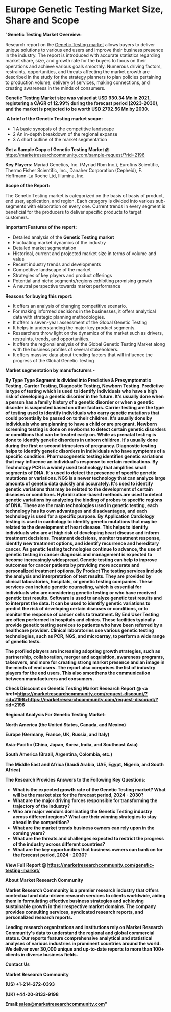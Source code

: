 # Europe Genetic Testing Market Size, Share and Scope
"<strong>Genetic Testing Market Overview:</strong>

Research report on the <a href=https://marketresearchcommunity.com/genetic-testing-market/>Genetic Testing market</a> allows buyers to deliver unique solutions to various end users and improve their business presence in the industry. The report is introduced with accurate statistics regarding market share, size, and growth rate for the buyers to focus on their operations and achieve various goals smoothly. Numerous driving factors, restraints, opportunities, and threats affecting the market growth are described in the study for the strategy planners to plan policies pertaining to production volume, delivery of services, making connections, and creating awareness in the minds of consumers.

<strong>Genetic Testing Market size was valued at USD 930.34 Mn in 2021, registering a CAGR of 12.99% during the forecast period (2023-2030), and the market is projected to be worth USD 2792.56 Mn by 2030.</strong>

 <Strong>A brief of the Genetic Testing market scope:</Strong>
<ul>
 <li>1  A basic synopsis of the competitive landscape</li>
 <li>2  An in-depth breakdown of the regional expanse</li>
 <li>3  A short outline of the market segmentation</li>
</ul>
<strong>Get a Sample Copy of Genetic Testing Market @ </b></strong><a href=https://marketresearchcommunity.com/sample-request/?rid=2196><u>https://marketresearchcommunity.com/sample-request/?rid=2196</u></a>

<strong>Key Players:</strong> 
Myriad Genetics, Inc. (Myriad Rbm Inc.), Eurofins Scientific, Thermo Fisher Scientific, Inc., Danaher Corporation (Cepheid), F. Hoffmann-La Roche Ltd, Illumina, Inc.

<strong>Scope of the Report:</strong>

The Genetic Testing market is categorized on the basis of basis of product, end user, application, and region. Each category is divided into various sub-segments with elaboration on every one. Current trends in every segment is beneficial for the producers to deliver specific products to target customers.

<strong><b>Important Features of the report:</b></strong>
<ul>
  <li>Detailed analysis of the <strong><b>Genetic Testing </b></strong><strong><b>market</b></strong></li>
  <li>Fluctuating market dynamics of the industry</li>
  <li>Detailed market segmentation</li>
  <li>Historical, current and projected market size in terms of volume and value</li>
  <li>Recent industry trends and developments</li>
  <li>Competitive landscape of the market</li>
  <li>Strategies of key players and product offerings</li>
  <li>Potential and niche segments/regions exhibiting promising growth</li>
  <li>A neutral perspective towards market performance</li>
</ul>
<strong><b>Reasons for buying this report:</b></strong>
<ul>
  <li>It offers an analysis of changing competitive scenario.</li>
  <li>For making informed decisions in the businesses, it offers analytical data with strategic planning methodologies.</li>
  <li>It offers a seven-year assessment of the Global Genetic Testing</li>
  <li>It helps in understanding the major key product segments.</li>
  <li>Researchers throw light on the dynamics of the market such as drivers, restraints, trends, and opportunities.</li>
  <li>It offers the regional analysis of the Global Genetic Testing Market along with the business profiles of several stakeholders.</li>
  <li>It offers massive data about trending factors that will influence the progress of the Global Genetic Testing</li>
</ul>

<strong>Market segmentation by manufacturers -</strong>


<strong><strong>By Type</strong></h4>
Type Segment is divided into Predictive &amp; Presymptomatic Testing, Carrier Testing, Diagnostic Testing, Newborn Testing. Predictive is type of testing which is used to identify individuals who have a high risk of developing a genetic disorder in the future. It's usually done when a person has a family history of a genetic disorder or when a genetic disorder is suspected based on other factors. Carrier testing are the type of testing used to identify individuals who carry genetic mutations that could potentially be passed on to their children. It's usually done by individuals who are planning to have a child or are pregnant. Newborn screening testing is done on newborns to detect certain genetic disorders or conditions that can be treated early on. While as prenatal testing is done to identify genetic disorders in unborn children. It's usually done during the first or second trimesters of pregnancy. Diagnostic testing helps to identify genetic disorders in individuals who have symptoms of a specific condition. Pharmacogenetic testing identifies genetic variations that may influence an individual's response to certain medications.
<strong><strong>By Technology</strong></h4>
PCR is a widely used technology that amplifies small segments of DNA. It's used to detect the presence of specific genetic mutations or variations. NGS is a newer technology that can analyze large amounts of genetic data quickly and accurately. It's used to identify genetic variations that may be related to the development of certain diseases or conditions. Hybridization-based methods are used to detect genetic variations by analyzing the binding of probes to specific regions of DNA. These are the main technologies used in genetic testing, each technology has its own advantages and disadvantages, and each technology is used for a specific purpose.
<strong><strong>By Application</strong></h4>
Cardiology testing is used in cardiology to identify genetic mutations that may be related to the development of heart disease. This helps to identify individuals who are at high risk of developing heart disease and inform treatment decisions. Treatment decisions, monitor treatment response, identify new treatment options, and identify recurrence and hereditary cancer. As genetic testing technologies continue to advance, the use of genetic testing in cancer diagnosis and management is expected to become increasingly widespread. Genetic testing can help to improve outcomes for cancer patients by providing more accurate and personalized treatment options.
<strong><strong>By Product</strong></h4>
The testing services include the analysis and interpretation of test results. They are provided by clinical laboratories, hospitals, or genetic testing companies. These services can include genetic counseling, which is essential for individuals who are considering genetic testing or who have received genetic test results. Software is used to analyze genetic test results and to interpret the data. It can be used to identify genetic variations to predict the risk of developing certain diseases or conditions, or to monitor the response of cancer cells to treatment.
<strong><strong>By End User</strong></h4>
Testing are often performed in hospitals and clinics. These facilities typically provide genetic testing services to patients who have been referred by a healthcare provider. Clinical laboratories use various genetic testing technologies, such as PCR, NGS, and microarray, to perform a wide range of genetic tests.

The profiled players are increasing adopting growth strategies, such as partnership, collaboration, merger and acquisition, awareness programs, takeovers, and more for creating strong market presence and an image in the minds of end users. The report also comprises the list of industry players for the end users. This also smoothens the communication between manufacturers and consumers.

<strong><b>Check Discount on Genetic Testing Market Research Report @ </b></strong><a href=https://marketresearchcommunity.com/request-discount/?rid=2196><u>https://marketresearchcommunity.com/request-discount/?rid=2196</u></a>

<strong>Regional Analysis For Genetic Testing Market:</strong>

<strong>North America</strong> (the United States, Canada, and Mexico)

<strong>Europe</strong> (Germany, France, UK, Russia, and Italy)

<strong>Asia-Pacific</strong> (China, Japan, Korea, India, and Southeast Asia)

<strong>South America</strong> (Brazil, Argentina, Colombia, etc.)

<strong>The Middle East and Africa</strong> (Saudi Arabia, UAE, Egypt, Nigeria, and South Africa)

<strong>The Research Provides Answers to the Following Key Questions:</strong>
<ul>
 	<li>What is the expected growth rate of the Genetic Testing market? What will be the market size for the forecast period, 2024 - 2030?</li>
 	<li>What are the major driving forces responsible for transforming the trajectory of the industry?</li>
 	<li>Who are major vendors dominating the Genetic Testing industry across different regions? What are their winning strategies to stay ahead in the competition?</li>
 	<li>What are the market trends business owners can rely upon in the coming years?</li>
 	<li>What are the threats and challenges expected to restrict the progress of the industry across different countries?</li>
 	<li>What are the key opportunities that business owners can bank on for the forecast period, 2024 - 2030?</li>
</ul>

<strong>View Full Report @</strong> <a href=https://marketresearchcommunity.com/genetic-testing-market/>https://marketresearchcommunity.com/genetic-testing-market/</a>

<strong>About Market Research Community</strong>

Market Research Community is a premier research industry that offers contextual and data-driven research services to clients worldwide, aiding them in formulating effective business strategies and achieving sustainable growth in their respective market domains. The company provides consulting services, syndicated research reports, and personalized research reports.

Leading research organizations and institutions rely on Market Research Community's data to understand the regional and global commercial status. Our reports feature comprehensive analytical and statistical analyses of various industries in prominent countries around the world. We deliver over 30,000 unique and up-to-date reports to more than 100+ clients in diverse business fields.

<strong>Contact Us</strong>

<strong>Market Research Community</strong>

(US) +1-214-272-0393

(UK) +44-20-8133-9198

<strong>Email:</strong>sales@marketresearchcommunity.com"
